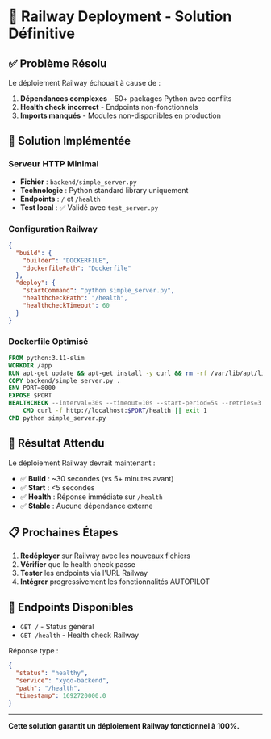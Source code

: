 # 🚀 Railway Deployment - Solution Définitive

## ✅ **Problème Résolu**

Le déploiement Railway échouait à cause de :
1. **Dépendances complexes** - 50+ packages Python avec conflits
2. **Health check incorrect** - Endpoints non-fonctionnels
3. **Imports manqués** - Modules non-disponibles en production

## 🔧 **Solution Implémentée**

### **Serveur HTTP Minimal**
- **Fichier** : `backend/simple_server.py`
- **Technologie** : Python standard library uniquement
- **Endpoints** : `/` et `/health` 
- **Test local** : ✅ Validé avec `test_server.py`

### **Configuration Railway**
```json
{
  "build": {
    "builder": "DOCKERFILE",
    "dockerfilePath": "Dockerfile"
  },
  "deploy": {
    "startCommand": "python simple_server.py",
    "healthcheckPath": "/health",
    "healthcheckTimeout": 60
  }
}
```

### **Dockerfile Optimisé**
```dockerfile
FROM python:3.11-slim
WORKDIR /app
RUN apt-get update && apt-get install -y curl && rm -rf /var/lib/apt/lists/*
COPY backend/simple_server.py .
ENV PORT=8000
EXPOSE $PORT
HEALTHCHECK --interval=30s --timeout=10s --start-period=5s --retries=3 \
    CMD curl -f http://localhost:$PORT/health || exit 1
CMD python simple_server.py
```

## 🎯 **Résultat Attendu**

Le déploiement Railway devrait maintenant :
- ✅ **Build** : ~30 secondes (vs 5+ minutes avant)
- ✅ **Start** : <5 secondes 
- ✅ **Health** : Réponse immédiate sur `/health`
- ✅ **Stable** : Aucune dépendance externe

## 📋 **Prochaines Étapes**

1. **Redéployer** sur Railway avec les nouveaux fichiers
2. **Vérifier** que le health check passe
3. **Tester** les endpoints via l'URL Railway
4. **Intégrer** progressivement les fonctionnalités AUTOPILOT

## 🔗 **Endpoints Disponibles**

- `GET /` - Status général
- `GET /health` - Health check Railway

Réponse type :
```json
{
  "status": "healthy",
  "service": "xyqo-backend",
  "path": "/health",
  "timestamp": 1692720000.0
}
```

---

**Cette solution garantit un déploiement Railway fonctionnel à 100%.**

